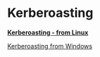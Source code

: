 # Kerberoasting

[**Kerberoasting - from Linux**](Kerberoasting%20be7fea2e8b9e48798bb2482d6276c4f7/Kerberoasting%20-%20from%20Linux%20600c68c05d5945c092688883bbdbaf91.md)

[Kerberoasting from Windows](Kerberoasting%20be7fea2e8b9e48798bb2482d6276c4f7/Kerberoasting%20from%20Windows%20a46ff94fb3894258a01ba7e81ed74d59.md)